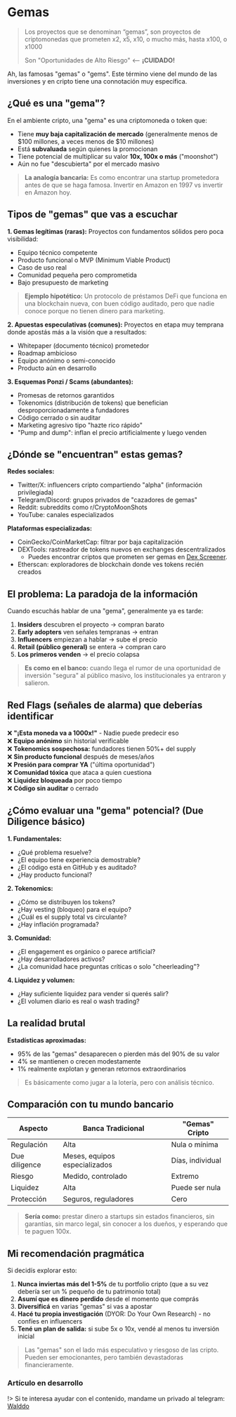 # Gemas

> Los proyectos que se denominan “gemas”, son proyectos de criptomonedas que prometen x2, x5, x10, o mucho más, hasta x100, o x1000
> 
> Son "Oportunidades de Alto Riesgo" <-- **¡CUIDADO!**

Ah, las famosas "gemas" o "gems". Este término viene del mundo de las inversiones y en cripto tiene una connotación muy específica.

## ¿Qué es una "gema"?

En el ambiente cripto, una "gema" es una criptomoneda o token que:
- Tiene **muy baja capitalización de mercado** (generalmente menos de $100 millones, a veces menos de $10 millones)
- Está **subvaluada** según quienes la promocionan
- Tiene potencial de multiplicar su valor **10x, 100x o más** ("moonshot")
- Aún no fue "descubierta" por el mercado masivo

> **La analogía bancaria:** Es como encontrar una startup prometedora antes de que se haga famosa. Invertir en Amazon en 1997 vs invertir en Amazon hoy.

## Tipos de "gemas" que vas a escuchar

**1. Gemas legítimas (raras):**
Proyectos con fundamentos sólidos pero poca visibilidad:
- Equipo técnico competente
- Producto funcional o MVP (Minimum Viable Product)
- Caso de uso real
- Comunidad pequeña pero comprometida
- Bajo presupuesto de marketing

> **Ejemplo hipotético:** Un protocolo de préstamos DeFi que funciona en una blockchain nueva, con buen código auditado, pero que nadie conoce porque no tienen dinero para marketing.

**2. Apuestas especulativas (comunes):**
Proyectos en etapa muy temprana donde apostás más a la visión que a resultados:
- Whitepaper (documento técnico) prometedor
- Roadmap ambicioso
- Equipo anónimo o semi-conocido
- Producto aún en desarrollo

**3. Esquemas Ponzi / Scams (abundantes):**
- Promesas de retornos garantidos
- Tokenomics (distribución de tokens) que benefician desproporcionadamente a fundadores
- Código cerrado o sin auditar
- Marketing agresivo tipo "hazte rico rápido"
- "Pump and dump": inflan el precio artificialmente y luego venden

## ¿Dónde se "encuentran" estas gemas?

**Redes sociales:**
- Twitter/X: influencers cripto compartiendo "alpha" (información privilegiada)
- Telegram/Discord: grupos privados de "cazadores de gemas"
- Reddit: subreddits como r/CryptoMoonShots
- YouTube: canales especializados

**Plataformas especializadas:**
- CoinGecko/CoinMarketCap: filtrar por baja capitalización
- DEXTools: rastreador de tokens nuevos en exchanges descentralizados
  - Puedes encontrar criptos que prometen ser gemas en [Dex Screener](https://dexscreener.com/).
- Etherscan: exploradores de blockchain donde ves tokens recién creados

## El problema: La paradoja de la información

Cuando escuchás hablar de una "gema", generalmente ya es tarde:

1. **Insiders** descubren el proyecto → compran barato
2. **Early adopters** ven señales tempranas → entran
3. **Influencers** empiezan a hablar → sube el precio
4. **Retail (público general)** se entera → compran caro
5. **Los primeros venden** → el precio colapsa

> **Es como en el banco:** cuando llega el rumor de una oportunidad de inversión "segura" al público masivo, los institucionales ya entraron y salieron.

## Red Flags (señales de alarma) que deberías identificar

❌ **"¡Esta moneda va a 1000x!"** - Nadie puede predecir eso  
❌ **Equipo anónimo** sin historial verificable  
❌ **Tokenomics sospechosa:** fundadores tienen 50%+ del supply  
❌ **Sin producto funcional** después de meses/años  
❌ **Presión para comprar YA** ("última oportunidad")  
❌ **Comunidad tóxica** que ataca a quien cuestiona  
❌ **Liquidez bloqueada** por poco tiempo  
❌ **Código sin auditar** o cerrado  

## ¿Cómo evaluar una "gema" potencial? (Due Diligence básico)

**1. Fundamentales:**
- ¿Qué problema resuelve?
- ¿El equipo tiene experiencia demostrable?
- ¿El código está en GitHub y es auditado?
- ¿Hay producto funcional?

**2. Tokenomics:**
- ¿Cómo se distribuyen los tokens?
- ¿Hay vesting (bloqueo) para el equipo?
- ¿Cuál es el supply total vs circulante?
- ¿Hay inflación programada?

**3. Comunidad:**
- ¿El engagement es orgánico o parece artificial?
- ¿Hay desarrolladores activos?
- ¿La comunidad hace preguntas críticas o solo "cheerleading"?

**4. Liquidez y volumen:**
- ¿Hay suficiente liquidez para vender si querés salir?
- ¿El volumen diario es real o wash trading?

## La realidad brutal

**Estadísticas aproximadas:**
- 95% de las "gemas" desaparecen o pierden más del 90% de su valor
- 4% se mantienen o crecen modestamente
- 1% realmente explotan y generan retornos extraordinarios

> Es básicamente como jugar a la lotería, pero con análisis técnico.

## Comparación con tu mundo bancario

| Aspecto | Banca Tradicional | "Gemas" Cripto |
|---------|------------------|----------------|
| Regulación | Alta | Nula o mínima |
| Due diligence | Meses, equipos especializados | Días, individual |
| Riesgo | Medido, controlado | Extremo |
| Liquidez | Alta | Puede ser nula |
| Protección | Seguros, reguladores | Cero |

> **Sería como:** prestar dinero a startups sin estados financieros, sin garantías, sin marco legal, sin conocer a los dueños, y esperando que te paguen 100x.

## Mi recomendación pragmática

Si decidís explorar esto:

1. **Nunca inviertas más del 1-5%** de tu portfolio cripto (que a su vez debería ser un % pequeño de tu patrimonio total)
2. **Asumí que es dinero perdido** desde el momento que comprás
3. **Diversificá** en varias "gemas" si vas a apostar
4. **Hacé tu propia investigación** (DYOR: Do Your Own Research) - no confíes en influencers
5. **Tené un plan de salida:** si sube 5x o 10x, vendé al menos tu inversión inicial

> Las "gemas" son el lado más especulativo y riesgoso de las cripto. Pueden ser emocionantes, pero también devastadoras financieramente.


### Artículo en desarrollo <!-- {docsify-ignore} -->

!> Si te interesa ayudar con el contenido, mandame un privado al telegram: [Walddo](https://t.me/waLddo)
